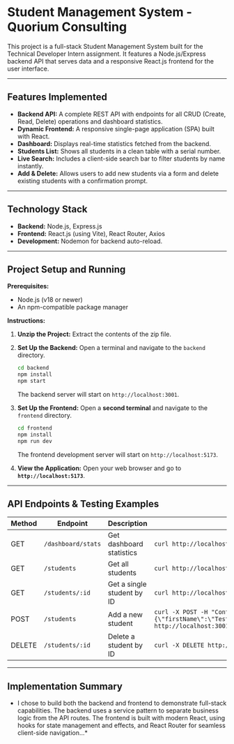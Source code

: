 # Student Management System - Quorium Consulting

This project is a full-stack Student Management System built for the Technical Developer Intern assignment. It features a Node.js/Express backend API that serves data and a responsive React.js frontend for the user interface.

---

## Features Implemented

* **Backend API:** A complete REST API with endpoints for all CRUD (Create, Read, Delete) operations and dashboard statistics.
* **Dynamic Frontend:** A responsive single-page application (SPA) built with React.
* **Dashboard:** Displays real-time statistics fetched from the backend.
* **Students List:** Shows all students in a clean table with a serial number.
* **Live Search:** Includes a client-side search bar to filter students by name instantly.
* **Add & Delete:** Allows users to add new students via a form and delete existing students with a confirmation prompt.

---

## Technology Stack

* **Backend:** Node.js, Express.js
* **Frontend:** React.js (using Vite), React Router, Axios
* **Development:** Nodemon for backend auto-reload.

---

## Project Setup and Running

**Prerequisites:**
* Node.js (v18 or newer)
* An npm-compatible package manager

**Instructions:**

1.  **Unzip the Project:** Extract the contents of the zip file.

2.  **Set Up the Backend:**
    Open a terminal and navigate to the `backend` directory.
    ```bash
    cd backend
    npm install
    npm start
    ```
    The backend server will start on `http://localhost:3001`.

3.  **Set Up the Frontend:**
    Open a **second terminal** and navigate to the `frontend` directory.
    ```bash
    cd frontend
    npm install
    npm run dev
    ```
    The frontend development server will start on `http://localhost:5173`.

4.  **View the Application:** Open your web browser and go to **`http://localhost:5173`**.

---

## API Endpoints & Testing Examples

| Method | Endpoint              | Description                    | Example `curl` Command                                                                                                |
|--------|-----------------------|--------------------------------|-----------------------------------------------------------------------------------------------------------------------|
| GET    | `/dashboard/stats`    | Get dashboard statistics       | `curl http://localhost:3001/dashboard/stats`                                                                          |
| GET    | `/students`           | Get all students               | `curl http://localhost:3001/students`                                                                                 |
| GET    | `/students/:id`       | Get a single student by ID     | `curl http://localhost:3001/students/QU-1`                                                                            |
| POST   | `/students`           | Add a new student              | `curl -X POST -H "Content-Type: application/json" -d "{\"firstName\":\"Test\",\"lastName\":\"User\",\"email\":\"test@a.com\",\"course\":\"Testing\"}" http://localhost:3001/students` |
| DELETE | `/students/:id`       | Delete a student by ID         | `curl -X DELETE http://localhost:3001/students/QU-5`                                                                  |

---

## Implementation Summary

* I chose to build both the backend and frontend to demonstrate full-stack capabilities. The backend uses a service pattern to separate business logic from the API routes. The frontend is built with modern React, using hooks for state management and effects, and React Router for seamless client-side navigation...*

